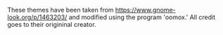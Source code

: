 These themes have been taken from https://www.gnome-look.org/p/1463203/ and modified using the program 'oomox.' All credit goes to their origininal creator.


